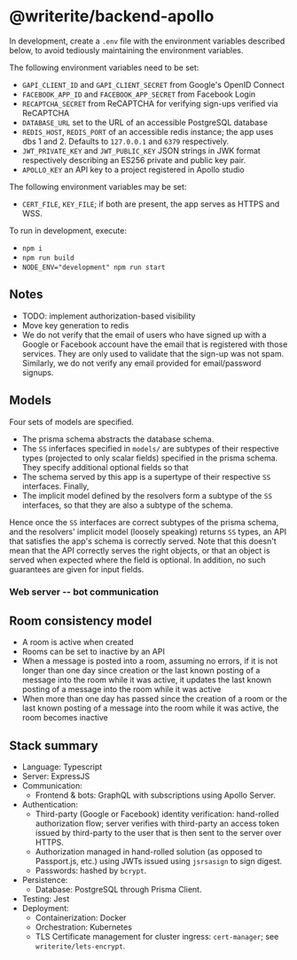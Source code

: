 # @writerite/backend-apollo

In development, create a `.env` file with the environment variables described below, to avoid tediously maintaining the environment variables.

The following environment variables need to be set:

* `GAPI_CLIENT_ID` and `GAPI_CLIENT_SECRET` from Google's OpenID Connect
* `FACEBOOK_APP_ID` and `FACEBOOK_APP_SECRET` from Facebook Login
* `RECAPTCHA_SECRET` from ReCAPTCHA for verifying sign-ups verified via ReCAPTCHA
* `DATABASE_URL` set to the URL of an accessible PostgreSQL database
* `REDIS_HOST`, `REDIS_PORT` of an accessible redis instance; the app uses dbs 1 and 2. Defaults to `127.0.0.1` and `6379` respectively.
* `JWT_PRIVATE_KEY` and `JWT_PUBLIC_KEY` JSON strings in JWK format respectively describing an ES256 private and public key pair.
* `APOLLO_KEY` an API key to a project registered in Apollo studio

The following environment variables may be set:

* `CERT_FILE`, `KEY_FILE`; if both are present, the app serves as HTTPS and WSS.

To run in development, execute:

* `npm i`
* `npm run build`
* `NODE_ENV="development" npm run start`

## Notes

* TODO: implement authorization-based visibility
* Move key generation to redis
* We do not verify that the email of users who have signed up with a Google or Facebook account have the email that is registered with those services. They are only used to validate that the sign-up was not spam. Similarly, we do not verify any email provided for email/password signups.

## Models

Four sets of models are specified.

* The prisma schema abstracts the database schema.
* The `SS` inferfaces specified in `models/` are subtypes of their respective types (projected to only scalar fields) specified in the prisma schema. They specify additional optional fields so that
* The schema served by this app is a supertype of their respective `SS` interfaces. Finally,
* The implicit model defined by the resolvers form a subtype of the `SS` interfaces, so that they are also a subtype of the schema.

Hence once the `SS` interfaces are correct subtypes of the prisma schema, and the resolvers' implicit model (loosely speaking) returns `SS` types, an API that satisfies the app's schema is correctly served. Note that this doesn't mean that the API correctly serves the right objects, or that an object is served when expected where the field is optional. In addition, no such guarantees are given for input fields.

### Web server -- bot communication

## Room consistency model

* A room is active when created
* Rooms can be set to inactive by an API
* When a message is posted into a room, assuming no errors,
  if it is not longer than one day since creation or the last known
  posting of a message into the room while it was active, it updates
  the last known posting of a message into the room while it was active
* When more than one day has passed since the creation of a room or
  the last known posting of a message into the room while it was active,
  the room becomes inactive

## Stack summary

* Language: Typescript
* Server: ExpressJS
* Communication:
  * Frontend & bots: GraphQL with subscriptions using Apollo Server.
* Authentication:
  * Third-party (Google or Facebook) identity verification: hand-rolled authorization flow; server verifies with third-party an access token issued by third-party to the user that is then sent to the server over HTTPS.
  * Authorization managed in hand-rolled solution (as opposed to Passport.js, etc.) using JWTs issued using `jsrsasign` to sign digest.
  * Passwords: hashed by `bcrypt`.
* Persistence:
  * Database: PostgreSQL through Prisma Client.
* Testing: Jest
* Deployment:
  * Containerization: Docker
  * Orchestration: Kubernetes
  * TLS Certificate management for cluster ingress: `cert-manager`; see `writerite/lets-encrypt`.
